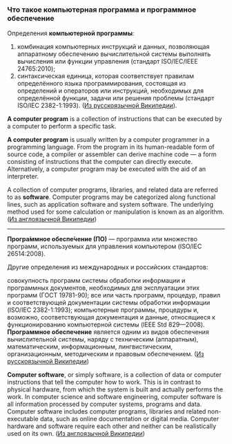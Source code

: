 ### Что такое компьютерная программа и программное обеспечение

Определения **компьютерной программы**:       
1) комбинация компьютерных инструкций и данных, позволяющая аппаратному обеспечению вычислительной системы выполнять вычисления или функции управления (стандарт ISO/IEC/IEEE 24765:2010);       
2) синтаксическая единица, которая соответствует правилам определённого языка программирования, состоящая из определений и операторов или инструкций, необходимых для определённой функции, задачи или решения проблемы (стандарт ISO/IEC 2382-1:1993). ([Из русскоязычной Википедии](https://ru.wikipedia.org/wiki/%D0%9A%D0%BE%D0%BC%D0%BF%D1%8C%D1%8E%D1%82%D0%B5%D1%80%D0%BD%D0%B0%D1%8F_%D0%BF%D1%80%D0%BE%D0%B3%D1%80%D0%B0%D0%BC%D0%BC%D0%B0)).       
      
      
**A computer program** is a collection of instructions that can be executed by a computer to perform a specific task.      
      
**A computer program** is usually written by a computer programmer in a programming language. From the program in its human-readable form of source code, a compiler or assembler can derive machine code — a form consisting of instructions that the computer can directly execute. Alternatively, a computer program may be executed with the aid of an interpreter.
      
A collection of computer programs, libraries, and related data are referred to as **software**. Computer programs may be categorized along functional lines, such as application software and system software. The underlying method used for some calculation or manipulation is known as an algorithm. ([Из англоязычной Википедии](https://en.wikipedia.org/wiki/Computer_program))      
      
_______
      
**Програ́ммное обеспе́чение (ПО)** — программа или множество программ, используемых для управления компьютером (ISO/IEC 26514:2008).     
     
Другие определения из международных и российских стандартов:    
     
совокупность программ системы обработки информации и программных документов, необходимых для эксплуатации этих программ (ГОСТ 19781-90);
все или часть программ, процедур, правил и соответствующей документации системы обработки информации (ISO/IEC 2382-1:1993);
компьютерные программы, процедуры и, возможно, соответствующая документация и данные, относящиеся к функционированию компьютерной системы (IEEE Std 829—2008).
**Программное обеспечение** является одним из видов обеспечения вычислительной системы, наряду с техническим (аппаратным), математическим, информационным, лингвистическим, организационным, методическим и правовым обеспечением.
([Из русскоязычной Википедии](https://ru.wikipedia.org/wiki/%D0%9F%D1%80%D0%BE%D0%B3%D1%80%D0%B0%D0%BC%D0%BC%D0%BD%D0%BE%D0%B5_%D0%BE%D0%B1%D0%B5%D1%81%D0%BF%D0%B5%D1%87%D0%B5%D0%BD%D0%B8%D0%B5))       
      
**Computer software**, or simply software, is a collection of data or computer instructions that tell the computer how to work. This is in contrast to physical hardware, from which the system is built and actually performs the work. In computer science and software engineering, computer software is all information processed by computer systems, programs and data. Computer software includes computer programs, libraries and related non-executable data, such as online documentation or digital media. Computer hardware and software require each other and neither can be realistically used on its own. ([Из англоязычной Википедии](https://en.wikipedia.org/wiki/Software))

